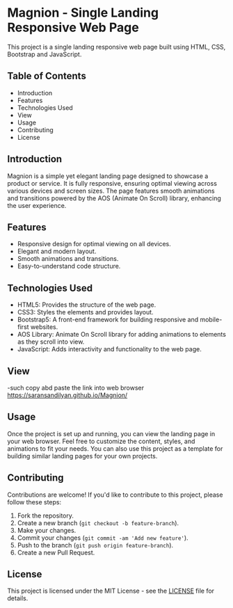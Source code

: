 # Magnion - Single Landing Responsive Web Page

This project is a single landing responsive web page built using HTML, CSS, Bootstrap and JavaScript.

## Table of Contents

- Introduction
- Features
- Technologies Used
- View
- Usage
- Contributing
- License

## Introduction

Magnion is a simple yet elegant landing page designed to showcase a product or service. It is fully responsive, ensuring optimal viewing across various devices and screen sizes. The page features smooth animations and transitions powered by the AOS (Animate On Scroll) library, enhancing the user experience.

## Features

- Responsive design for optimal viewing on all devices.
- Elegant and modern layout.
- Smooth animations and transitions.
- Easy-to-understand code structure.

## Technologies Used

- HTML5: Provides the structure of the web page.
- CSS3: Styles the elements and provides layout.
- Bootstrap5: A front-end framework for building responsive and mobile-first websites.
- AOS Library: Animate On Scroll library for adding animations to elements as they scroll into view.
- JavaScript: Adds interactivity and functionality to the web page.

## View
-such copy abd paste the link into web browser https://saransandilyan.github.io/Magnion/



## Usage

Once the project is set up and running, you can view the landing page in your web browser. Feel free to customize the content, styles, and animations to fit your needs. You can also use this project as a template for building similar landing pages for your own projects.

## Contributing

Contributions are welcome! If you'd like to contribute to this project, please follow these steps:

1. Fork the repository.
2. Create a new branch (`git checkout -b feature-branch`).
3. Make your changes.
4. Commit your changes (`git commit -am 'Add new feature'`).
5. Push to the branch (`git push origin feature-branch`).
6. Create a new Pull Request.

## License

This project is licensed under the MIT License - see the [LICENSE](LICENSE) file for details.







